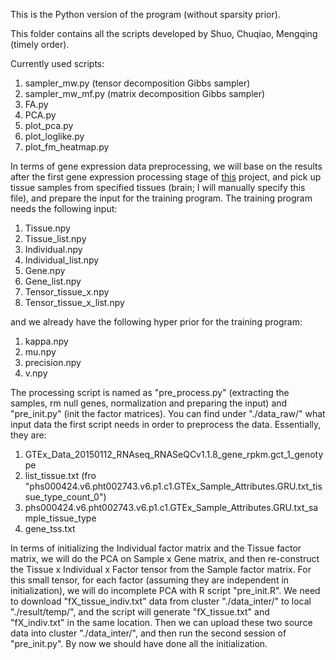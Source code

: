 This is the Python version of the program (without sparsity prior).

This folder contains all the scripts developed by Shuo, Chuqiao, Mengqing (timely order).

Currently used scripts:

1. sampler\_mw.py (tensor decomposition Gibbs sampler)
2. sampler\_mw\_mf.py (matrix decomposition Gibbs sampler)
3. FA.py
4. PCA.py
5. plot\_pca.py
6. plot\_loglike.py
7. plot\_fm\_heatmap.py

In terms of gene expression data preprocessing, we will base on the results after the first gene expression processing stage of [this](https://github.com/morrisyoung/eQTL_v6_script) project, and pick up tissue samples from specified tissues (brain; I will manually specify this file), and prepare the input for the training program. The training program needs the following input:

1. Tissue.npy
2. Tissue\_list.npy
3. Individual.npy
4. Individual\_list.npy
5. Gene.npy
6. Gene\_list.npy
7. Tensor\_tissue\_x.npy
8. Tensor\_tissue\_x\_list.npy

and we already have the following hyper prior for the training program:

1. kappa.npy
2. mu.npy
3. precision.npy
4. v.npy

The processing script is named as "pre\_process.py" (extracting the samples, rm null genes, normalization and preparing the input) and "pre\_init.py" (init the factor matrices). You can find under "./data\_raw/" what input data the first script needs in order to preprocess the data. Essentially, they are:

1. GTEx\_Data\_20150112\_RNAseq\_RNASeQCv1.1.8\_gene\_rpkm.gct\_1\_genotype
2. list\_tissue.txt (fro "phs000424.v6.pht002743.v6.p1.c1.GTEx\_Sample\_Attributes.GRU.txt\_tissue\_type\_count\_0")
3. phs000424.v6.pht002743.v6.p1.c1.GTEx\_Sample\_Attributes.GRU.txt\_sample\_tissue\_type
4. gene\_tss.txt

In terms of initializing the Individual factor matrix and the Tissue factor matrix, we will do the PCA on Sample x Gene matrix, and then re-construct the Tissue x Individual x Factor tensor from the Sample factor matrix. For this small tensor, for each factor (assuming they are independent in initialization), we will do incomplete PCA with R script "pre\_init.R". We need to download "fX\_tissue\_indiv.txt" data from cluster "./data\_inter/" to local "./result/temp/", and the script will generate "fX\_tissue.txt" and "fX\_indiv.txt" in the same location. Then we can upload these two source data into cluster "./data\_inter/", and then run the second session of "pre\_init.py". By now we should have done all the initialization.


